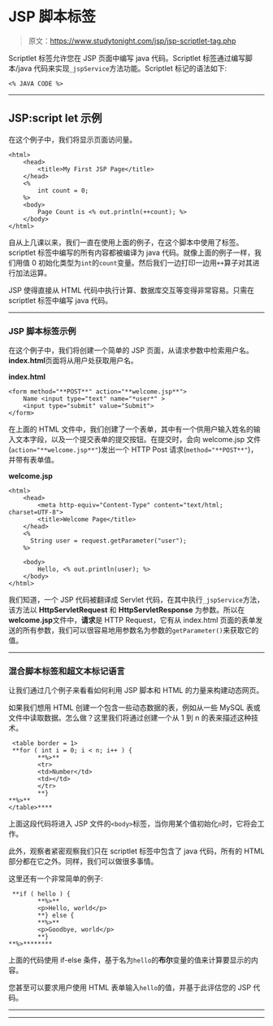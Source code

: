 # JSP 脚本标签

> 原文：<https://www.studytonight.com/jsp/jsp-scriptlet-tag.php>

Scriptlet 标签允许您在 JSP 页面中编写 java 代码。Scriptlet 标签通过编写脚本/java 代码来实现`_jspService`方法功能。Scriptlet 标记的语法如下:

```
<% JAVA CODE %> 
```

* * *

## JSP:script let 示例

在这个例子中，我们将显示页面访问量。

```
<html>
    <head>
        <title>My First JSP Page</title>
    </head>
    <%
        int count = 0;
    %>
    <body>
        Page Count is <% out.println(++count); %>
    </body>
</html> 
```

自从上几课以来，我们一直在使用上面的例子，在这个脚本中使用了标签。scriptlet 标签中编写的所有内容都被编译为 java 代码。就像上面的例子一样，我们用值 0 初始化类型为`int`的`count`变量。然后我们一边打印一边用`++`算子对其进行加法运算。

JSP 使得直接从 HTML 代码中执行计算、数据库交互等变得非常容易。只需在 scriptlet 标签中编写 java 代码。

* * *

### JSP 脚本标签示例

在这个例子中，我们将创建一个简单的 JSP 页面，从请求参数中检索用户名。**index.html**页面将从用户处获取用户名。

**index.html**

```
<form method="**POST**" action="**welcome.jsp**">
    Name <input type="text" name="*user*" >
    <input type="submit" value="Submit">
</form> 
```

在上面的 HTML 文件中，我们创建了一个表单，其中有一个供用户输入姓名的输入文本字段，以及一个提交表单的提交按钮。在提交时，会向 welcome.jsp 文件(`action="**welcome.jsp**"`)发出一个 HTTP Post 请求(`method="**POST**"`)，并带有表单值。

**welcome.jsp**

```
<html>
    <head>
        <meta http-equiv="Content-Type" content="text/html; charset=UTF-8">
        <title>Welcome Page</title>
    </head>
    <%
      String user = request.getParameter("user");
    %>

    <body>
        Hello, <% out.println(user); %>
    </body>
</html> 
```

我们知道，一个 JSP 代码被翻译成 Servlet 代码，在其中执行`_jspService`方法，该方法以 **HttpServletRequest** 和 **HttpServletResponse** 为参数。所以在**welcome.jsp**文件中，**请求**是 HTTP Request，它有从 index.html 页面的表单发送的所有参数，我们可以很容易地用参数名为参数的`getParameter()`来获取它的值。

 ** * *

### 混合脚本标签和超文本标记语言

让我们通过几个例子来看看如何利用 JSP 脚本和 HTML 的力量来构建动态网页。

如果我们想用 HTML 创建一个包含一些动态数据的表，例如从一些 MySQL 表或文件中读取数据。怎么做？这里我们将通过创建一个从 1 到 n 的表来描述这种技术。

```
 <table border = 1>
 **for ( int i = 0; i < n; i++ ) {
        **%>**
        <tr>
        <td>Number</td>
        <td></td>
        </tr>
        **}
**%>**
</table>**** 
```

上面这段代码将进入 JSP 文件的`<body>`标签，当你用某个值初始化`n`时，它将会工作。

此外，观察者紧密观察我们只在 scriptlet 标签中包含了 java 代码，所有的 HTML 部分都在它之外。同样，我们可以做很多事情。

这里还有一个非常简单的例子:

```
 **if ( hello ) {
        **%>**
        <p>Hello, world</p>
        **} else {
        **%>**
        <p>Goodbye, world</p>
        **}
**%>******** 
```

上面的代码使用 if-else 条件，基于名为`hello`的**布尔**变量的值来计算要显示的内容。

您甚至可以要求用户使用 HTML 表单输入`hello`的值，并基于此评估您的 JSP 代码。

* * *

* * **